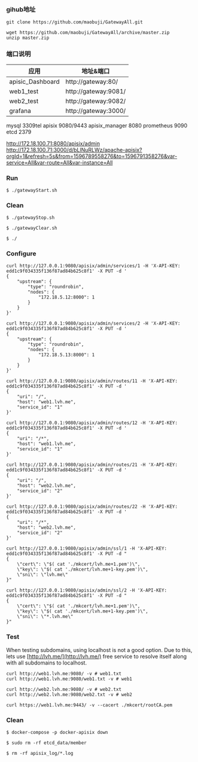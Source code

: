 ### gihub地址 
```
git clone https://github.com/maobuji/GatewayAll.git

wget https://github.com/maobuji/GatewayAll/archive/master.zip
unzip master.zip
```

### 端口说明
|应用|地址&端口|
|---|---|
|apisic_Dashboard | http://gateway:80/ |    
|web1_test |        http://gateway:9081/ |  
|web2_test |        http://gateway:9082/  |  
|grafana |          http://gateway:3000/ |
   

mysql 3309tel
apisix 9080/9443
apisix_manager 8080
prometheus 9090
etcd 2379

http://172.18.100.71:8080/apisix/admin
http://172.18.100.71:3000/d/bLlNuRLWz/apache-apisix?orgId=1&refresh=5s&from=1596789558276&to=1596791358276&var-service=All&var-route=All&var-instance=All

### Run

```
$ ./gatewayStart.sh
```

### Clean

```
$ ./gatewayStop.sh

$ ./gatewayClear.sh

$ ./
```


### Configure

```
curl http://127.0.0.1:9080/apisix/admin/services/1 -H 'X-API-KEY: edd1c9f034335f136f87ad84b625c8f1' -X PUT -d '
{
    "upstream": {
        "type": "roundrobin",
        "nodes": {
            "172.18.5.12:8000": 1
        }
    }
}'

curl http://127.0.0.1:9080/apisix/admin/services/2 -H 'X-API-KEY: edd1c9f034335f136f87ad84b625c8f1' -X PUT -d '
{
    "upstream": {
        "type": "roundrobin",
        "nodes": {
            "172.18.5.13:8000": 1
        }
    }
}'

curl http://127.0.0.1:9080/apisix/admin/routes/11 -H 'X-API-KEY: edd1c9f034335f136f87ad84b625c8f1' -X PUT -d '
{
    "uri": "/",
    "host": "web1.lvh.me",
    "service_id": "1"
}'

curl http://127.0.0.1:9080/apisix/admin/routes/12 -H 'X-API-KEY: edd1c9f034335f136f87ad84b625c8f1' -X PUT -d '
{
    "uri": "/*",
    "host": "web1.lvh.me",
    "service_id": "1"
}'

curl http://127.0.0.1:9080/apisix/admin/routes/21 -H 'X-API-KEY: edd1c9f034335f136f87ad84b625c8f1' -X PUT -d '
{
    "uri": "/",
    "host": "web2.lvh.me",
    "service_id": "2"
}'

curl http://127.0.0.1:9080/apisix/admin/routes/22 -H 'X-API-KEY: edd1c9f034335f136f87ad84b625c8f1' -X PUT -d '
{
    "uri": "/*",
    "host": "web2.lvh.me",
    "service_id": "2"
}'

curl http://127.0.0.1:9080/apisix/admin/ssl/1 -H 'X-API-KEY: edd1c9f034335f136f87ad84b625c8f1' -X PUT -d "
{
    \"cert\": \"$( cat './mkcert/lvh.me+1.pem')\",
    \"key\": \"$( cat './mkcert/lvh.me+1-key.pem')\",
    \"sni\": \"lvh.me\"
}"

curl http://127.0.0.1:9080/apisix/admin/ssl/2 -H 'X-API-KEY: edd1c9f034335f136f87ad84b625c8f1' -X PUT -d "
{
    \"cert\": \"$( cat './mkcert/lvh.me+1.pem')\",
    \"key\": \"$( cat './mkcert/lvh.me+1-key.pem')\",
    \"sni\": \"*.lvh.me\"
}"
```

### Test

When testing subdomains, using localhost is not a good option. Due to this, lets use [http://lvh.me/](http://lvh.me/)
free service to resolve itself along with all subdomains to localhost.

```
curl http://web1.lvh.me:9080/ -v # web1.txt
curl http://web1.lvh.me:9080/web1.txt -v # web1

curl http://web2.lvh.me:9080/ -v # web2.txt
curl http://web2.lvh.me:9080/web2.txt -v # web2
```

```
curl https://web1.lvh.me:9443/ -v --cacert ./mkcert/rootCA.pem
```

### Clean

```
$ docker-compose -p docker-apisix down

$ sudo rm -rf etcd_data/member

$ rm -rf apisix_log/*.log
```
